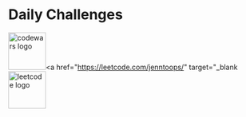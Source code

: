 # Daily Challenges
<a href="https://www.codewars.com/users/jenntoops" target="_blank"><img src="https://imgur.com/NlUEh8D.png" alt="codewars logo" width="75px"></a><a href="https://leetcode.com/jenntoops/" target="_blank<img src="https://imgur.com/sVnU01c.png" alt="leetcode logo" width="75px"></a>
